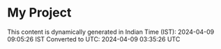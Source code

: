 # My Project

This content is dynamically generated in Indian Time (IST): 2024-04-09 09:05:26 IST
Converted to UTC: 2024-04-09 03:35:26 UTC
